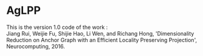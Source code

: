 # AgLPP
This is the version 1.0 code of the work :   
  Jiang Rui, Weijie Fu, Shijie Hao, Li Wen, and Richang Hong, 'Dimensionality Reduction on Anchor Graph with an Efficient Locality Preserving Projection', Neurocomputing, 2016.
  
